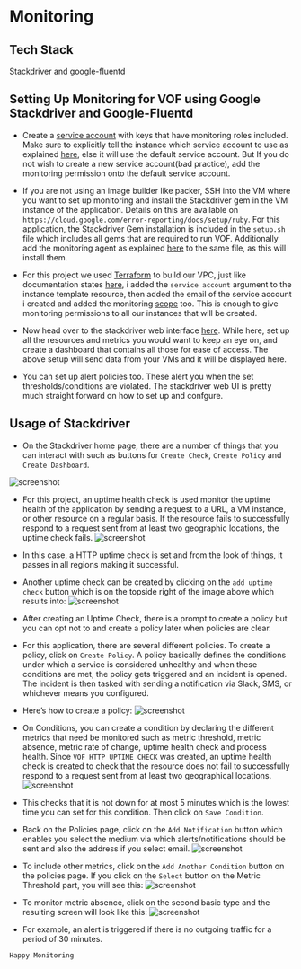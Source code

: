 # Monitoring

## Tech Stack
Stackdriver and google-fluentd

## Setting Up Monitoring for VOF using Google Stackdriver and Google-Fluentd

- Create a [service account](https://cloud.google.com/compute/docs/access/create-enable-service-accounts-for-instances) with keys that have monitoring roles included. Make sure to explicitly tell the instance which service account to use as explained [here](https://cloud.google.com/compute/docs/access/create-enable-service-accounts-for-instances), else it will use the default service account. But If you do not wish to create a new service account(bad practice), add the monitoring permission onto the default service account.

- If you are not using an image builder like packer, SSH into the VM where you want to set up monitoring and install the Stackdriver gem in the VM instance of the application. Details on this are available on `https://cloud.google.com/error-reporting/docs/setup/ruby`. For this application, the Stackdriver Gem installation is included in the `setup.sh` file which includes all gems that are required to run VOF. Additionally add the monitoring agent as explained [here](https://cloud.google.com/monitoring/agent/install-agent) to the same file, as this will install them.

- For this project we used [Terraform](https://www.terraform.io) to build our VPC, just like documentation states [here](https://www.terraform.io/docs/providers/google/r/compute_instance.html), i added the `service account` argument to the instance template resource, then added the email of the service account i created and added the monitoring [scope](https://cloud.google.com/monitoring/access-control) too. This is enough to give monitoring permissions to all our instances that will be created.

- Now head over to the stackdriver web interface [here](https://app.google.stackdriver.com/). While here, set up all the resources and metrics you would want to keep an eye on, and create a dashboard that contains all those for ease of access. The above setup will send data from your VMs and it will be displayed here.

- You can set up alert policies too. These alert you when the set thresholds/conditions are violated. The stackdriver web UI is pretty much straight forward on how to set up and confgure. 


## Usage of Stackdriver
- On the Stackdriver home page, there are a number of things that you can interact with such as buttons for `Create Check`, `Create Policy` and `Create Dashboard`. 

![screenshot](https://github.com/FlevianK/vof-terraform/blob/master/docs/screenshots/1.png) 

- For this project, an uptime health check is used monitor the uptime health of the application by sending a  request to a URL, a VM instance, or other resource on a regular basis. If the resource fails to successfully respond to a request sent from at least two geographic locations, the uptime check fails. 
![screenshot]() 
- In this case, a HTTP uptime check is set and from the look of things, it passes in all regions making it successful. 

- Another uptime check can be created by clicking on the `add uptime check` button which is on the topside right of the image above which results into:
![screenshot]() 
- After creating an Uptime Check, there is a prompt to create a policy but you can opt not to and create a policy later when policies are clear.

- For this application, there are several different policies. To create a policy, click on `Create Policy`. A policy basically defines the conditions under which a service is considered unhealthy and when these conditions are met, the policy gets triggered and an incident is opened. The incident is then tasked with sending a notification via Slack, SMS, or whichever means you configured.

- Here’s how to create a policy:
![screenshot]() 
- On Conditions, you can create a condition by declaring the different metrics that need be monitored such as metric threshold, metric absence, metric rate of change, uptime health check and process health. Since `VOF HTTP UPTIME CHECK` was created, an uptime health check is created to check that the resource does not fail to successfully respond to a request sent from at least two geographical locations.
![screenshot]() 
- This checks that it is not down for at most 5 minutes which is the lowest time you can set for this condition. Then click on `Save Condition`.

- Back on the Policies page, click on the `Add Notification` button which enables you select the medium via which alerts/notifications should be sent and also the address if you select email. 
![screenshot]() 
- To include other metrics, click on the `Add Another Condition` button on the policies page. If you click on the `Select` button on the Metric Threshold part, you will see this:
![screenshot]() 
- To monitor metric absence, click on the second basic type and the resulting screen will look like this: 
![screenshot]() 
- For example, an alert is triggered if there is no outgoing traffic for a period of 30 minutes.


`Happy Monitoring`